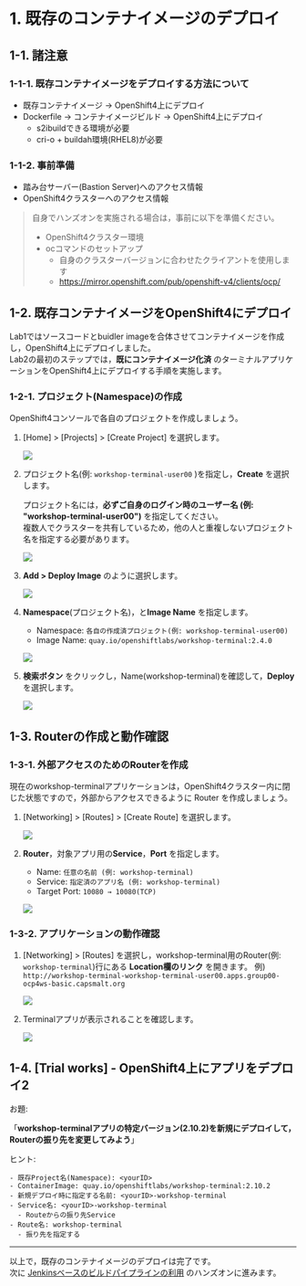# 1. 既存のコンテナイメージのデプロイ
## 1-1. 諸注意
### 1-1-1. 既存コンテナイメージをデプロイする方法について
- 既存コンテナイメージ -> OpenShift4上にデプロイ
- Dockerfile -> コンテナイメージビルド -> OpenShift4上にデプロイ
  - s2ibuildできる環境が必要
  - cri-o + buildah環境(RHEL8)が必要

### 1-1-2. 事前準備
- 踏み台サーバー(Bastion Server)へのアクセス情報
- OpenShift4クラスターへのアクセス情報

>自身でハンズオンを実施される場合は，事前に以下を準備ください。
> - OpenShift4クラスター環境
> - ocコマンドのセットアップ
>   - 自身のクラスターバージョンに合わせたクライアントを使用します
>   - https://mirror.openshift.com/pub/openshift-v4/clients/ocp/

## 1-2. 既存コンテナイメージをOpenShift4にデプロイ
Lab1ではソースコードとbuidler imageを合体させてコンテナイメージを作成し，OpenShift4上にデプロイしました。  
Lab2の最初のステップでは，**既にコンテナイメージ化済** のターミナルアプリケーションをOpenShift4上にデプロイする手順を実施します。

### 1-2-1. プロジェクト(Namespace)の作成
OpenShift4コンソールで各自のプロジェクトを作成しましょう。  

1. [Home] > [Projects] > [Create Project] を選択します。  

    ![](images/ocp4-lab2-1-create-project.png)

1. プロジェクト名(例: `workshop-terminal-user00` )を指定し，**Create** を選択します。  
    
    プロジェクト名には，**必ずご自身のログイン時のユーザー名 (例: "workshop-terminal-user00")** を指定してください。  
    複数人でクラスターを共有しているため，他の人と重複しないプロジェクト名を指定する必要があります。  

    ![](images/ocp4-lab2-1-create-project-workshop-terminal.png)

1. **Add > Deploy Image** のように選択します。

    ![](images/ocp4-lab2-1-create_application_using_existedImage.png)

1. **Namespace**(プロジェクト名)，と**Image Name** を指定します。
    - Namespace: `各自の作成済プロジェクト(例: workshop-terminal-user00)`
    - Image Name: `quay.io/openshiftlabs/workshop-terminal:2.4.0`

    ![](images/ocp4-lab2-1-create_application_using_existedImage-2.png)

1. **検索ボタン** をクリックし，Name(workshop-terminal)を確認して，**Deploy** を選択します。

    ![](images/ocp4-lab2-1-create_application_using_existedImage-3.png)

## 1-3. Routerの作成と動作確認
### 1-3-1. 外部アクセスのためのRouterを作成
現在のworkshop-terminalアプリケーションは，OpenShift4クラスター内に閉じた状態ですので，外部からアクセスできるように Router を作成しましょう。  

1. [Networking] > [Routes] > [Create Route] を選択します。

    ![](images/ocp4-lab2-1-workshop-terminal-create-route.png)

1. **Router**，対象アプリ用の**Service**，**Port** を指定します。
    - Name: `任意の名前 (例: workshop-terminal)`
    - Service: `指定済のアプリ名 (例: workshop-terminal)`
    - Target Port: `10080 → 10080(TCP)`
    
    ![](images/ocp4-lab2-1-workshop-terminal-create-route-2.png)

### 1-3-2. アプリケーションの動作確認
1. [Networking] > [Routes] を選択し，workshop-terminal用のRouter(例: `workshop-terminal`)行にある **Location欄のリンク** を開きます。
    例) `http://workshop-terminal-workshop-terminal-user00.apps.group00-ocp4ws-basic.capsmalt.org`

    ![](images/ocp4-lab2-1-workshop-terminal-confirm-app.png)

1. Terminalアプリが表示されることを確認します。

    ![](images/ocp4-lab2-1-workshop-terminal-confirm-app-result.png)

## 1-4. [Trial works] - OpenShift4上にアプリをデプロイ2
お題: 

「**workshop-terminalアプリの特定バージョン(2.10.2)を新規にデプロイして，Routerの振り先を変更してみよう**」

ヒント:

```
- 既存Project名(Namespace): <yourID>
- ContainerImage: quay.io/openshiftlabs/workshop-terminal:2.10.2
- 新規デプロイ時に指定する名前: <yourID>-workshop-terminal
- Service名: <yourID>-workshop-terminal
  - Routeからの振り先Service
- Route名: workshop-terminal
  - 振り先を指定する
```

---
以上で，既存のコンテナイメージのデプロイは完了です。  
次に [Jenkinsベースのビルドパイプラインの利用](2_OpenShift4-jenkins-pipeline.md) のハンズオンに進みます。
